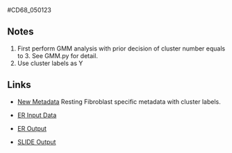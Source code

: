 #CD68_050123

## Notes
1. First perform GMM analysis with prior decision of cluster number equals to 3. See GMM.py for detail. 
2. Use cluster labels as Y

## Links
* [New Metadata](https://pitt-my.sharepoint.com/personal/xiaoh_pitt_edu/_layouts/15/onedrive.aspx?id=%2Fpersonal%2Fxiaoh%5Fpitt%5Fedu%2FDocuments%2FMI%5FSpatial%2FER%5FSLIDE%2FCD68&view=0) Resting Fibroblast specific metadata with cluster labels. 

* [ER Input Data](https://pitt-my.sharepoint.com/personal/xiaoh_pitt_edu/_layouts/15/onedrive.aspx?id=%2Fpersonal%2Fxiaoh%5Fpitt%5Fedu%2FDocuments%2FMI%5FSpatial%2FER%5FSLIDE%2FCD68%2F050123%2FData&view=0)

* [ER Output](https://pitt-my.sharepoint.com/personal/xiaoh_pitt_edu/_layouts/15/onedrive.aspx?id=%2Fpersonal%2Fxiaoh%5Fpitt%5Fedu%2FDocuments%2FMI%5FSpatial%2FER%5FSLIDE%2FCD68%2F050123%2FER%5FResults&view=0)

* [SLIDE Output]()

